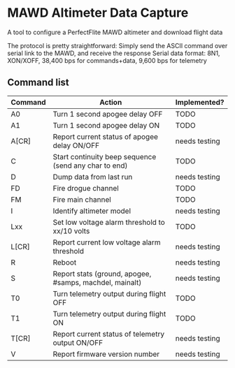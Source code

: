 # MAWD Altimeter Data Capture

A tool to configure a PerfectFlite MAWD altimeter and download flight data

The protocol is pretty straightforward:
Simply send the ASCII command over serial link to the MAWD, and receive the response
Serial data format:	8N1, XON/XOFF, 38,400 bps for commands+data, 9,600 bps for telemetry


## Command list

Command | Action | Implemented?
------- | ------ | ------------
A0 | Turn 1 second apogee delay OFF | TODO
A1 | Turn 1 second apogee delay ON | TODO
A[CR] | Report current status of apogee delay ON/OFF | needs testing
C | Start continuity beep sequence (send any char to end) | TODO
D | Dump data from last run | needs testing
FD | Fire drogue channel | TODO
FM | Fire main channel | TODO
I | Identify altimeter model | needs testing
Lxx | Set low voltage alarm threshold to xx/10 volts | TODO
L[CR] | Report current low voltage alarm threshold | needs testing
R | Reboot | needs testing
S | Report stats (ground, apogee, #samps, machdel, mainalt) | needs testing
T0 | Turn telemetry output during flight OFF | TODO
T1	 | 	Turn telemetry output during flight ON | TODO
T[CR] | Report current status of telemetry output ON/OFF | needs testing
V | Report firmware version number | needs testing

